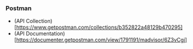 ### Postman
- (API Collection)[https://www.getpostman.com/collections/b352822a48129b470295]
- (API Documentation)[https://documenter.getpostman.com/view/1791191/madvisor/6Z3vCgj]
